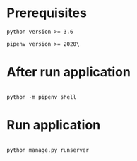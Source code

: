 # Prerequisites
```
python version >= 3.6

pipenv version >= 2020\

```

# After run application 
```

python -m pipenv shell
```

# Run application
```

python manage.py runserver

```